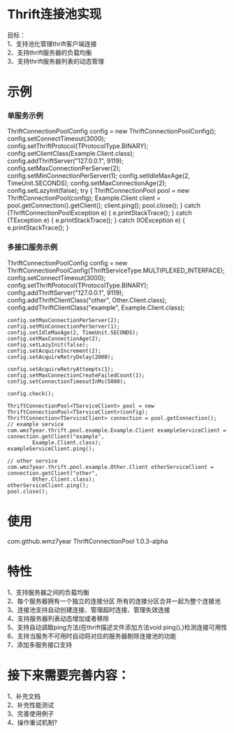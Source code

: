 <h1>Thrift连接池实现</h1>

目标：<br/>
  1、支持池化管理thrift客户端连接<br/>
  2、支持thrift服务器的负载均衡<br/>
  3、支持thrift服务器列表的动态管理<br/>

<h1>示例</h1>
<h3>单服务示例</h3>
	ThriftConnectionPoolConfig config = new ThriftConnectionPoolConfig();
	config.setConnectTimeout(3000);
	config.setThriftProtocol(TProtocolType.BINARY);
	config.setClientClass(Example.Client.class);
	config.addThriftServer("127.0.0.1", 9119);
	config.setMaxConnectionPerServer(2);
	config.setMinConnectionPerServer(1);
	config.setIdleMaxAge(2, TimeUnit.SECONDS);
	config.setMaxConnectionAge(2);
	config.setLazyInit(false);
	try {
		ThriftConnectionPool<Example.Client> pool = new ThriftConnectionPool<Example.Client>(config);
		Example.Client client = pool.getConnection().getClient();
		client.ping();
		pool.close();
	} catch (ThriftConnectionPoolException e) {
		e.printStackTrace();
	} catch (TException e) {
		e.printStackTrace();
	} catch (IOException e) {
		e.printStackTrace();
	}

<h3>多接口服务示例</h3>
	ThriftConnectionPoolConfig config = new ThriftConnectionPoolConfig(ThriftServiceType.MULTIPLEXED_INTERFACE);
	config.setConnectTimeout(3000);
	config.setThriftProtocol(TProtocolType.BINARY);
	config.addThriftServer("127.0.0.1", 9119);
	config.addThriftClientClass("other", Other.Client.class);
	config.addThriftClientClass("example", Example.Client.class);

	config.setMaxConnectionPerServer(2);
	config.setMinConnectionPerServer(1);
	config.setIdleMaxAge(2, TimeUnit.SECONDS);
	config.setMaxConnectionAge(2);
	config.setLazyInit(false);
	config.setAcquireIncrement(2);
	config.setAcquireRetryDelay(2000);

	config.setAcquireRetryAttempts(1);
	config.setMaxConnectionCreateFailedCount(1);
	config.setConnectionTimeoutInMs(5000);

	config.check();

	ThriftConnectionPool<TServiceClient> pool = new ThriftConnectionPool<TServiceClient>(config);
	ThriftConnection<TServiceClient> connection = pool.getConnection();
	// example service
	com.wmz7year.thrift.pool.example.Example.Client exampleServiceClient = connection.getClient("example",
			Example.Client.class);
	exampleServiceClient.ping();

	// other service
	com.wmz7year.thrift.pool.example.Other.Client otherServiceClient = connection.getClient("other",
			Other.Client.class);
	otherServiceClient.ping();
	pool.close();

<h1>使用</h1>
	<dependency>
    		<groupId>com.github.wmz7year</groupId>
    		<artifactId>ThriftConnectionPool</artifactId>
    		<version>1.0.3-alpha</version>
	</dependency>
	
<h1>特性</h1>	
  1、支持服务器之间的负载均衡<br/>
  2、每个服务器拥有一个独立的连接分区 所有的连接分区合并一起为整个连接池<br/>
  3、连接池支持自动创建连接、管理超时连接、管理失效连接<br/>
  4、支持服务器列表动态增加或者移除<br/>
  5、支持自动调取ping方法(在thrift描述文件添加方法void ping(),)检测连接可用性<br/>
  6、支持当服务不可用时自动将对应的服务器剔除连接池的功能<br/>
  7、添加多服务接口支持<br/>

<h1>接下来需要完善内容：</h1>
 1、补充文档<br/>
 2、补充性能测试<br/>
 3、完善使用例子<br/>
 4、操作重试机制?<br/>

